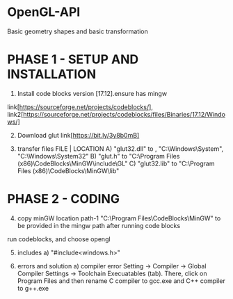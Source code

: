 # OpenGL-API
Basic geometry shapes and basic transformation

PHASE 1 - SETUP AND INSTALLATION
============================================ 
1. Install code blocks version [17.12].ensure has mingw

link[https://sourceforge.net/projects/codeblocks/],
link2[https://sourceforge.net/projects/codeblocks/files/Binaries/17.12/Windows/]

2. Download glut
link[https://bit.ly/3y8b0mB]

3. transfer files
    FILE	 |    LOCATION
A) "glut32.dll"   to , "C:\Windows\System\", "C:\Windows\System32"
B) "glut.h" 	  to "C:\Program Files (x86)\CodeBlocks\MinGW\include\GL"
C) "glut32.lib"   to "C:\Program Files (x86)\CodeBlocks\MinGW\lib"

PHASE 2 - CODING
============================================

4. copy minGW location
path-1 "C:\Program Files\CodeBlocks\MinGW"
to be provided in the mingw path after running code blocks

run codeblocks, and choose opengl

5. includes
a) "#include<windows.h>"

6. errors and solution
a) compiler error
Setting -> Compiler -> Global Compiler Settings -> Toolchain Execuatables (tab). There, click on Program Files and then rename C compiler to gcc.exe and C++ compiler to g++.exe
